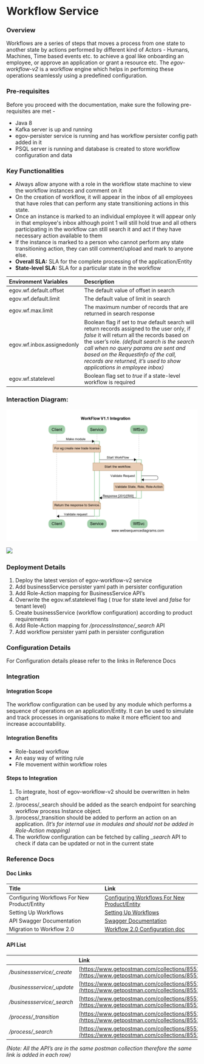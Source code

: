 # Workflow Service

### Overview <a id="Overview"></a>

Workflows are a series of steps that moves a process from one state to another state by actions performed by different kind of Actors - Humans, Machines, Time based events etc. to achieve a goal like onboarding an employee, or approve an application or grant a resource etc. The _egov-workflow-v2_ is a workflow engine which helps in performing these operations seamlessly using a predefined configuration.

### Pre-requisites <a id="Pre-requisites"></a>

Before you proceed with the documentation, make sure the following pre-requisites are met -

* Java 8
* Kafka server is up and running
* egov-persister service is running and has workflow persister config path added in it
* PSQL server is running and database is created to store workflow configuration and data

### Key Functionalities <a id="Key-Functionalities"></a>

* Always allow anyone with a role in the workflow state machine to view the workflow instances and comment on it
* On the creation of workflow, it will appear in the inbox of all employees that have roles that can perform any state transitioning actions in this state.
* Once an instance is marked to an individual employee it will appear only in that employee's inbox although point 1 will still hold true and all others participating in the workflow can still search it and act if they have necessary action available to them
* If the instance is marked to a person who cannot perform any state transitioning action, they can still comment/upload and mark to anyone else.
* **Overall SLA:** SLA for the complete processing of the application/Entity
* **State-level SLA:** SLA for a particular state in the workflow

| **Environment Variables** | **Description** |
| :--- | :--- |
| egov.wf.default.offset | The default value of offset in search |
| egov.wf.default.limit | The default value of limit in search |
| egov.wf.max.limit | The maximum number of records that are returned in search response |
| egov.wf.inbox.assignedonly | Boolean flag if set to _true_ default search will return records assigned to the user only, if _false_ it will return all the records based on the user’s role. _\(default search is the search call when no query params are sent and based on the RequestInfo of the call, records are returned, it’s used to show applications in employee inbox\)_ |
| egov.wf.statelevel | Boolean flag set to _true_ if a state-level workflow is required |

### Interaction Diagram: <a id="Interaction-Diagram:"></a>

![](../../../.gitbook/assets/image%20%2874%29.png)

![](blob:https://digit-discuss.atlassian.net/448394c3-ba08-49e2-b7f2-b0a91b9b58db#media-blob-url=true&id=00a48d7e-a191-463b-8a2d-94819a5e083e&collection=contentId-664174657&contextId=664174657&mimeType=image%2Fpng&name=Screen%20Shot%202019-01-23%20at%202.59.24%20AM.png&size=176193&width=1540&height=1058)

### Deployment Details <a id="Deployment-Details"></a>

1. Deploy the latest version of egov-workflow-v2 service
2. Add businessService persister yaml path in persister configuration
3. Add Role-Action mapping for BusinessService API’s
4. Overwrite the egov.wf.statelevel flag \( _true_ for state level and _false_ for tenant level\)
5. Create businessService \(workflow configuration\) according to product requirements
6. Add Role-Action mapping for _/processInstance/\_search_ API
7.  Add workflow persister yaml path in persister configuration

### Configuration Details <a id="Configuration-Details"></a>

For Configuration details please refer to the links in Reference Docs

### Integration  <a id="Integration"></a>

#### Integration Scope <a id="Integration-Scope"></a>

The workflow configuration can be used by any module which performs a sequence of operations on an application/Entity. It can be used to simulate and track processes in organisations to make it more efficient too and increase accountability.

#### Integration Benefits <a id="Integration-Benefits"></a>

* Role-based workflow
* An easy way of writing rule
* File movement within workflow roles

#### Steps to Integration <a id="Steps-to-Integration"></a>

1. To integrate, host of egov-workflow-v2 should be overwritten in helm chart
2. /process/\_search should be added as the search endpoint for searching workflow process Instance object.
3. /process/\_transition should be added to perform an action on an application. _\(It’s for internal use in modules and should not be added in Role-Action mapping\)_
4. The workflow configuration can be fetched by calling _\_search_ API to check if data can be updated or not in the current state

### Reference Docs <a id="Reference-Docs"></a>

#### Doc Links <a id="Doc-Links"></a>

| **Title**  | **Link** |
| :--- | :--- |
| Configuring Workflows For New Product/Entity |  [Configuring Workflows For New Product/Entity](https://digit-discuss.atlassian.net/wiki/spaces/DD/pages/644481051) |
|  Setting Up Workflows |  [Setting Up Workflows](https://digit-discuss.atlassian.net/wiki/spaces/DD/pages/644546619/Setting+Up+Workflows) |
| API Swagger Documentation | [Swagger Documentation](https://raw.githubusercontent.com/egovernments/core-services/master/docs/worfklow-2.0) |
| Migration to Workflow 2.0 | [Workflow 2.0 Configuration doc](https://digit-discuss.atlassian.net/wiki/spaces/EPE/pages/120619031/Workflow+2.0+Configuration+doc) |

#### API List <a id="API-List"></a>

|  | **Link** |
| :--- | :--- |
|  _/businessservice/\_create_ | [https://www.getpostman.com/collections/8552e3de40c819e34190](https://www.getpostman.com/collections/8552e3de40c819e34190) |
|  _/businessservice/\_update_ |  [https://www.getpostman.com/collections/8552e3de40c819e34190](https://www.getpostman.com/collections/8552e3de40c819e34190) |
| _/businessservice/\_search_ | [https://www.getpostman.com/collections/8552e3de40c819e34190](https://www.getpostman.com/collections/8552e3de40c819e34190) |
| _/process/\_transition_ | [https://www.getpostman.com/collections/8552e3de40c819e34190](https://www.getpostman.com/collections/8552e3de40c819e34190) |
| _/process/\_search_ | [https://www.getpostman.com/collections/8552e3de40c819e34190](https://www.getpostman.com/collections/8552e3de40c819e34190) |

_\(Note: All the API’s are in the same postman collection therefore the same link is added in each row\)_

